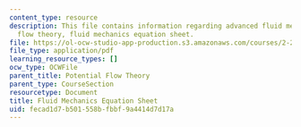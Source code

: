 ```yaml
---
content_type: resource
description: This file contains information regarding advanced fluid mechanics, potential
  flow theory, fluid mechanics equation sheet.
file: https://ol-ocw-studio-app-production.s3.amazonaws.com/courses/2-25-advanced-fluid-mechanics-fall-2013/fecad1d7b501558bfbbf9a4414d7d17a_MIT2_25F13_FormulaSheet.pdf
file_type: application/pdf
learning_resource_types: []
ocw_type: OCWFile
parent_title: Potential Flow Theory
parent_type: CourseSection
resourcetype: Document
title: Fluid Mechanics Equation Sheet
uid: fecad1d7-b501-558b-fbbf-9a4414d7d17a
---
```

